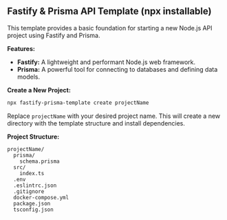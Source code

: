 ## Fastify & Prisma API Template (npx installable)

This template provides a basic foundation for starting a new Node.js API project using Fastify and Prisma.

**Features:**

- **Fastify:** A lightweight and performant Node.js web framework.
- **Prisma:** A powerful tool for connecting to databases and defining data models.



**Create a New Project:**

   ```bash
   npx fastify-prisma-template create projectName
   ```

   Replace `projectName` with your desired project name. This will create a new directory with the template structure and install dependencies.

**Project Structure:**

```
projectName/
  prisma/
    schema.prisma
  src/
    index.ts
  .env
  .eslintrc.json
  .gitignore
  docker-compose.yml
  package.json
  tsconfig.json
```